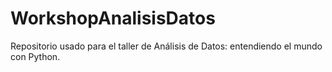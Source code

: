 # WorkshopAnalisisDatos
Repositorio usado para el taller de Análisis de Datos: entendiendo el mundo con Python.
